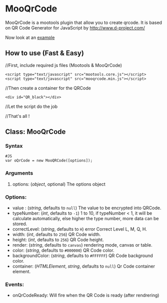# MooQrCode

MooQrCode is a mootools plugin that allow you to create qrcode.
It is based on QR Code Generator for JavaScript by http://www.d-project.com/

Now look at an <a href='https://github.com/neilime/MooQRCode/blob/master/examples/exemple.html'>example</a>

How to use (Fast & Easy)
----------

//First, include required js files (Mootools & MooQrCode)
    
    <script type="text/javascript" src="mootools.core.js"></script>
	<script type="text/javascript" src="mooqrcode.min.js"></script>

//Then create a container for the QRCode

	<div id="QR_black"></div>

//Let the script do the job 

<script type="text/javascript">
	document.id(window).addEvent('domready',function(){				
		document.id('QR_black').qrCode({'width':50,'height':50,'value':'This is an encrypted value'});
	});
</script>

//That's all !

Class: MooQrCode
-----------------

### Syntax

	#JS
	var oQrCode = new MooQRCode([options]);

### Arguments

1. options: (*object*, optional) The options object

### Options:

- value : (*string*, defaults to `null`) The value to be encrypted into QRCode.
- typeNumber: (*int*, defaults to `-1`) 1 to 10, if typeNumber < 1, it will be calculate automatically, else higher the type number, more data can be stored.
- correctLevel: (*string*, defaults to `H`) error Correct Level L, M, Q, H.
- width: (*int*, defaults to `256`) QR Code width.
- height: (*int*, defaults to `256`) QR Code height.
- render: (*string*, defaults to `canvas`) rendering mode, canvas or table.
- color: (*string*, defaults to `#000000`) QR Code color.
- backgroundColor: (*string*, defaults to `#FFFFFF`) QR Code background color.
- container: (*HTMLElement*, *string*, defaults to `null`) Qr Code container element.

### Events:

- onQrCodeReady: Will fire when the QR Code is ready (after rendrering)